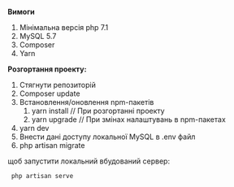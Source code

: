 **Вимоги**

1. Мінімальна версія php 7.1
2. MySQL 5.7
3. Composer
4. Yarn

**Розгортання проекту:**

1. Стягнути репозиторій
2. Composer update
3. Встановлення/оновлення npm-пакетів
    1. yarn install // При розгортанні проекту
    2. yarn upgrade // При змінах налаштувань в npm-пакетах
4. yarn dev
5. Внести дані доступу локальної MySQL в .env файл
6. php artisan migrate
  
щоб запустити локальний вбудований сервер:

```
 php artisan serve
```
